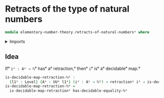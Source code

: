 # Retracts of the type of natural numbers

```agda
module elementary-number-theory.retracts-of-natural-numbersᵉ where
```

<details><summary>Imports</summary>

```agda
open import elementary-number-theory.equality-natural-numbersᵉ
open import elementary-number-theory.natural-numbersᵉ

open import foundation.decidable-mapsᵉ
open import foundation.retractionsᵉ
open import foundation.universe-levelsᵉ
```

</details>

## Idea

Ifᵉ `iᵉ : Aᵉ → ℕ`ᵉ hasᵉ aᵉ retraction,ᵉ thenᵉ `i`ᵉ isᵉ aᵉ decidableᵉ map.ᵉ

```agda
is-decidable-map-retraction-ℕᵉ :
  {l1ᵉ : Level} {Aᵉ : UUᵉ l1ᵉ} (iᵉ : Aᵉ → ℕᵉ) → retractionᵉ iᵉ → is-decidable-mapᵉ iᵉ
is-decidable-map-retraction-ℕᵉ =
  is-decidable-map-retractionᵉ has-decidable-equality-ℕᵉ
```